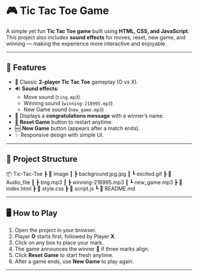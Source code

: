 # 🎮 Tic Tac Toe Game

A simple yet fun **Tic Tac Toe game** built using **HTML, CSS, and JavaScript**.  
This project also includes **sound effects** for moves, reset, new game, and winning — making the experience more interactive and enjoyable.

---

## 🚀 Features
- 🎲 Classic **2-player Tic Tac Toe** gameplay (O vs X).
- 🔊 **Sound effects**:
  - Move sound (`ting.mp3`)
  - Winning sound (`winning-218995.mp3`)
  - New Game sound (`new_game.mp3`)
- 🎉 Displays a **congratulations message** with a winner’s name.
- 🔄 **Reset Game** button to restart anytime.
- 🆕 **New Game** button (appears after a match ends).
- ✨ Responsive design with simple UI.

---

## 📂 Project Structure
📦 Tic-Tac-Toe
┣ 📂 image
┃ ┣ background.jpg.jpg
┃ ┗ excited.gif
┣ 📂 Audio_file
┃ ┣ ting.mp3
┃ ┣ winning-218995.mp3
┃ ┗ new_game.mp3
┣ 📜 index.html
┣ 📜 style.css
┣ 📜 script.js
┗ 📜 README.md

---

## 🖥️ How to Play
1. Open the project in your browser.
2. Player **O** starts first, followed by Player **X**.
3. Click on any box to place your mark.
4. The game announces the winner 🎉 if three marks align.
5. Click **Reset Game** to start fresh anytime.
6. After a game ends, use **New Game** to play again.

---